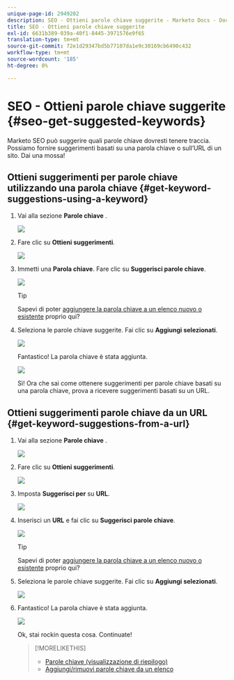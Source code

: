 ```yaml
---
unique-page-id: 2949202
description: SEO - Ottieni parole chiave suggerite - Marketo Docs - Documentazione del prodotto
title: SEO - Ottieni parole chiave suggerite
exl-id: 6631b389-039a-40f1-8445-3971576e9f65
translation-type: tm+mt
source-git-commit: 72e1d29347bd5b77107da1e9c30169cb6490c432
workflow-type: tm+mt
source-wordcount: '185'
ht-degree: 0%

---
```


# SEO - Ottieni parole chiave suggerite {#seo-get-suggested-keywords}

Marketo SEO può suggerire quali parole chiave dovresti tenere traccia. Possiamo fornire suggerimenti basati su una parola chiave o sull’URL di un sito. Dai una mossa!

## Ottieni suggerimenti per parole chiave utilizzando una parola chiave {#get-keyword-suggestions-using-a-keyword}

1. Vai alla sezione **Parole chiave** .

   ![](assets/image2014-9-18-10-3a51-3a41.png)

1. Fare clic su **Ottieni suggerimenti**.

   ![](assets/image2014-9-18-10-3a52-3a42.png)

1. Immetti una **Parola chiave**. Fare clic su **Suggerisci parole chiave**.

   ![](assets/image2014-9-18-10-3a53-3a14.png)

   >[!TIP]
   >
   >Sapevi di poter [aggiungere la parola chiave a un elenco nuovo o esistente](/help/marketo/product-docs/additional-apps/seo/understanding-seo/seo-managing-lists.md) proprio qui?

1. Seleziona le parole chiave suggerite. Fai clic su **Aggiungi selezionati**.

   ![](assets/image2014-9-18-10-3a54-3a12.png)

   Fantastico! La parola chiave è stata aggiunta.

   ![](assets/image2014-9-18-10-3a54-3a16.png)

   Sì! Ora che sai come ottenere suggerimenti per parole chiave basati su una parola chiave, prova a ricevere suggerimenti basati su un URL.

## Ottieni suggerimenti parole chiave da un URL {#get-keyword-suggestions-from-a-url}

1. Vai alla sezione **Parole chiave** .

   ![](assets/image2014-9-18-10-3a54-3a26.png)

1. Fare clic su **Ottieni suggerimenti**.

   ![](assets/image2014-9-18-11-3a4-3a43.png)

1. Imposta **Suggerisci per** su **URL**.

   ![](assets/image2014-9-18-11-3a4-3a52.png)

1. Inserisci un **URL** e fai clic su **Suggerisci parole chiave**.

   ![](assets/image2014-9-18-11-3a5-3a7.png)

   >[!TIP]
   >
   >Sapevi di poter [aggiungere la parola chiave a un elenco nuovo o esistente](/help/marketo/product-docs/additional-apps/seo/understanding-seo/seo-managing-lists.md) proprio qui?

1. Seleziona le parole chiave suggerite. Fai clic su **Aggiungi selezionati**.

   ![](assets/image2014-9-18-11-3a8-3a3.png)

1. Fantastico! La parola chiave è stata aggiunta.

   ![](assets/image2014-9-18-11-3a8-3a25.png)

   Ok, stai rockin questa cosa. Continuate!

   >[!MORELIKETHIS]
   >
   >* [Parole chiave (visualizzazione di riepilogo)](/help/marketo/product-docs/additional-apps/seo/keywords/seo-understanding-keywords.md)
   >* [Aggiungi/rimuovi parole chiave da un elenco](/help/marketo/product-docs/additional-apps/seo/keywords/seo-add-remove-keywords-from-a-list.md)

